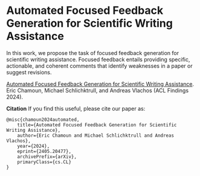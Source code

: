 # Automated Focused Feedback Generation for Scientific Writing Assistance

In this work, we propose the task of focused feedback generation for scientific writing assistance. Focused feedback entails providing specific, actionable, and coherent comments that identify weaknesses in a paper or suggest revisions.

[Automated Focused Feedback Generation for Scientific Writing Assistance](https://arxiv.org/pdf/2405.20477). Eric Chamoun, Michael Schlichktrull, and Andreas Vlachos (ACL Findings 2024).

**Citation**
If you find this useful, please cite our paper as:

    @misc{chamoun2024automated,
        title={Automated Focused Feedback Generation for Scientific Writing Assistance}, 
        author={Eric Chamoun and Michael Schlichktrull and Andreas Vlachos},
        year={2024},
        eprint={2405.20477},
        archivePrefix={arXiv},
        primaryClass={cs.CL}
    }
